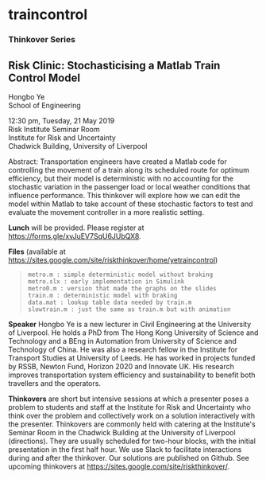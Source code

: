 # traincontrol
### Thinkover Series
   
## Risk Clinic: Stochasticising a Matlab Train Control Model  
  
Hongbo Ye  
School of Engineering  
  
12:30 pm, Tuesday, 21 May 2019  
Risk Institute Seminar Room  
Institute for Risk and Uncertainty  
Chadwick Building, University of Liverpool  
  
Abstract: Transportation engineers have created a Matlab code for controlling the movement of a train along its scheduled route for optimum efficiency, but their model is deterministic with no accounting for the stochastic variation in the passenger load or local weather conditions that influence performance.  This thinkover will explore how we can edit the model within Matlab to take account of these stochastic factors to test and evaluate the movement controller in a more realistic setting.  
  
**Lunch** will be provided.  Please register at https://forms.gle/xvJuEV7SqU6JUbQX8. 
  
**Files** (available at https://sites.google.com/site/riskthinkover/home/yetraincontrol) 
>     metro.m : simple deterministic model without braking
>     metro.slx : early implementation in Simulink 
>     metro0.m : version that made the graphs on the slides
>     train.m : deterministic model with braking
>     data.mat : lookup table data needed by train.m
>     slowtrain.m : just the same as train.m but with animation 

**Speaker** Hongbo Ye is a new lecturer in Civil Engineering at the University of Liverpool. He holds a PhD from The Hong Kong University of Science and Technology and a BEng in Automation from University of Science and Technology of China. He was also a research fellow in the Institute for Transport Studies at University of Leeds. He has worked in projects funded by RSSB, Newton Fund, Horizon 2020 and Innovate UK. His research improves transportation system efficiency and sustainability to benefit both travellers and the operators. 


**Thinkovers** are short but intensive sessions at which a presenter poses a problem to students and staff at the Institute for Risk and Uncertainty who think over the problem and collectively work on a solution interactively with the presenter.  Thinkovers are commonly held with catering at the Institute's Seminar Room in the Chadwick Building at the University of Liverpool (directions). They are usually scheduled for two-hour blocks, with the initial presentation in the first half hour.  We use Slack to facilitate interactions during and after the thinkover.  Our solutions are published on Github.  See upcoming thinkovers at https://sites.google.com/site/riskthinkover/.

